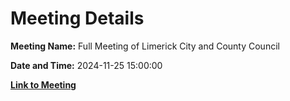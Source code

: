 # Meeting Details

**Meeting Name:** Full Meeting of Limerick City and County Council

**Date and Time:** 2024-11-25 15:00:00

**[Link to Meeting](https://www.limerick.ie/council/whats-on/full-meeting-of-limerick-city-and-county-council-10)**
